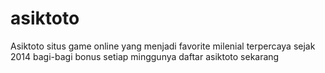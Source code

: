 # asiktoto
Asiktoto situs game online yang menjadi favorite milenial terpercaya sejak 2014 bagi-bagi bonus setiap minggunya daftar asiktoto sekarang
